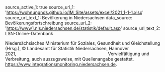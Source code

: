 source_active_1: true
source_url_1: 'https://wohnungnds.github.io/IM_Site/assets/excel/2021_1-1-1.xlsx'
source_url_text_1: Bevölkerung in Niedersachsen
data_source: Bevölkerungsfortschreibung
source_url_2: 'https://www1.nls.niedersachsen.de/statistik/default.asp'
source_url_text_2: LSN-Online-Datenbank

Niedersächsisches Ministerium für Soziales, Gesundheit und Gleichstellung (Hrsg.),
© Landesamt für Statistik Niedersachsen, Hannover 2021,                                                                          
Vervielfältigung und Verbreitung, auch auszugsweise, mit Quellenangabe gestattet.
https://www.integrationsmonitoring.niedersachsen.de.
